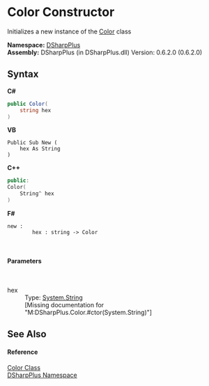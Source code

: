 # Color Constructor 
 

Initializes a new instance of the <a href="1ec43b3e-4127-8903-3cb3-ab13c987b6f3">Color</a> class

**Namespace:**&nbsp;<a href="503971eb-de5e-a570-9922-de9500a9b1cc">DSharpPlus</a><br />**Assembly:**&nbsp;DSharpPlus (in DSharpPlus.dll) Version: 0.6.2.0 (0.6.2.0)

## Syntax

**C#**<br />
``` C#
public Color(
	string hex
)
```

**VB**<br />
``` VB
Public Sub New ( 
	hex As String
)
```

**C++**<br />
``` C++
public:
Color(
	String^ hex
)
```

**F#**<br />
``` F#
new : 
        hex : string -> Color
```

<br />

#### Parameters
&nbsp;<dl><dt>hex</dt><dd>Type: <a href="http://msdn2.microsoft.com/en-us/library/s1wwdcbf" target="_blank">System.String</a><br />\[Missing <param name="hex"/> documentation for "M:DSharpPlus.Color.#ctor(System.String)"\]</dd></dl>

## See Also


#### Reference
<a href="1ec43b3e-4127-8903-3cb3-ab13c987b6f3">Color Class</a><br /><a href="503971eb-de5e-a570-9922-de9500a9b1cc">DSharpPlus Namespace</a><br />